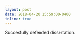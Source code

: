 ```yaml
---
layout: post
date: 2018-04-20 15:59:00-0400
inline: true
---
```


Succesfully defended dissertation. 
